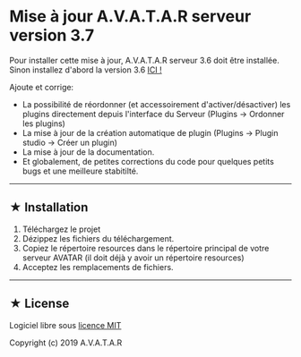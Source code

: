 # Mise à jour A.V.A.T.A.R serveur version 3.7

Pour installer cette mise à jour, A.V.A.T.A.R serveur 3.6 doit être installée.
Sinon installez d'abord la version 3.6 [ICI !](https://github.com/Spikharpax/A.V.A.T.A.R)

Ajoute et corrige:
* La possibilité de réordonner (et accessoirement d'activer/désactiver) les plugins directement depuis l'interface du Serveur (Plugins -> Ordonner les plugins)
* La mise à jour de la création automatique de plugin (Plugins -> Plugin studio -> Créer un plugin)
* La mise à jour de la documentation.
* Et globalement, de petites corrections du code pour quelques petits bugs et une meilleure stabitilté.

***
## ★ Installation
1. Téléchargez le projet
3. Dézippez les fichiers du téléchargement.
4. Copiez le répertoire resources dans le répertoire principal de votre serveur AVATAR (il doit déjà y avoir un répertoire resources)
5. Acceptez les remplacements de fichiers.

***
## ★ License
Logiciel libre sous [licence MIT](https://github.com/Spikharpax/A.V.A.T.A.R/blob/master/LICENSE)

Copyright (c) 2019 A.V.A.T.A.R